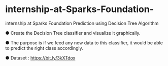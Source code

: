 # internship-at-Sparks-Foundation-
internship at Sparks Foundation 
Prediction using Decision Tree Algorithm

● Create the Decision Tree classifier and visualize it graphically.

● The purpose is if we feed any new data to this classifier, it would be able to
predict the right class accordingly.

● Dataset : https://bit.ly/3kXTdox
